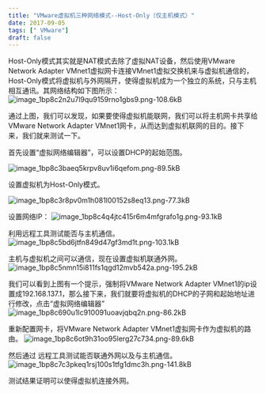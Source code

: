 ```yaml
---
title: "VMware虚拟机三种网络模式--Host-Only（仅主机模式）"
date: 2017-09-05
tags: [" VMware"]
draft: false
---
```



Host-Only模式其实就是NAT模式去除了虚拟NAT设备，然后使用VMware Network Adapter VMnet1虚拟网卡连接VMnet1虚拟交换机来与虚拟机通信的，Host-Only模式将虚拟机与外网隔开，使得虚拟机成为一个独立的系统，只与主机相互通讯。其网络结构如下图所示：
![image_1bp8c2n2u7l9qu9159rno1gbs9.png-108.6kB](/blog/image/image_1bp8c2n2u7l9qu9159rno1gbs9.png)

通过上图，我们可以发现，如果要使得虚拟机能联网，我们可以将主机网卡共享给VMware Network Adapter VMnet1网卡，从而达到虚拟机联网的目的。接下来，我们就来测试一下。

首先设置“虚拟网络编辑器”，可以设置DHCP的起始范围。

![image_1bp8c3baeq5krpv8uv1i6qefom.png-89.5kB](/blog/image/image_1bp8c3baeq5krpv8uv1i6qefom.png)

设置虚拟机为Host-Only模式。

![image_1bp8c3r8pv0m1h081l00152s8eq13.png-77.3kB](/blog/image/image_1bp8c3r8pv0m1h081l00152s8eq13.png)

设置网络IP：
![image_1bp8c4q4jtc415r6m4mfgrafo1g.png-93.1kB](/blog/image/image_1bp8c4q4jtc415r6m4mfgrafo1g.png)

利用远程工具测试能否与主机通信。
![image_1bp8c5bd6jtfn849d47gf3md1t.png-103.1kB](/blog/image/image_1bp8c5bd6jtfn849d47gf3md1t.png)

主机与虚拟机之间可以通信，现在设置虚拟机联通外网。
![image_1bp8c5nmn15i811fs1qgd12mvb542a.png-195.2kB](/blog/image/image_1bp8c5nmn15i811fs1qgd12mvb542a.png)

我们可以看到上图有一个提示，强制将VMware Network Adapter VMnet1的ip设置成192.168.137.1，那么接下来，我们就要将虚拟机的DHCP的子网和起始地址进行修改，点击“虚拟网络编辑器”
![image_1bp8c690u1lc910091uoavjqbq2n.png-86.2kB](/blog/image/image_1bp8c690u1lc910091uoavjqbq2n.png)

重新配置网卡，将VMware Network Adapter VMnet1虚拟网卡作为虚拟机的路由。
![image_1bp8c6ot9h31oo95lerg27c734.png-89.6kB](/blog/image/image_1bp8c6ot9h31oo95lerg27c734.png)

然后通过 远程工具测试能否联通外网以及与主机通信。
![image_1bp8c7c3pkeq1rsj100s1tfg1dmc3h.png-141.8kB](/blog/image/image_1bp8c7c3pkeq1rsj100s1tfg1dmc3h.png)

测试结果证明可以使得虚拟机连接外网。